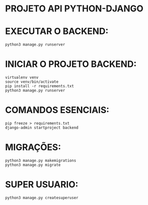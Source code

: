 # PROJETO API PYTHON-DJANGO

# EXECUTAR O BACKEND:
```
python3 manage.py runserver
```

# INICIAR O PROJETO BACKEND:
```
virtualenv venv
source venv/bin/activate
pip install -r requirements.txt
python3 manage.py runserver
```

# COMANDOS ESENCIAIS:
```
pip freeze > requirements.txt
django-admin startproject backend
```

# MIGRAÇÕES:
```
python3 manage.py makemigrations
python3 manage.py migrate
```


# SUPER USUARIO:
```
python3 manage.py createsuperuser
```


